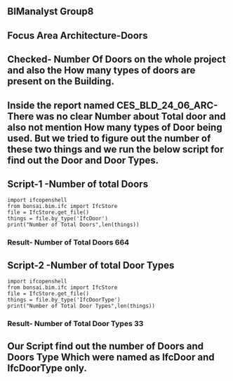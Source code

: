 ## BIManalyst Group8
## Focus Area Architecture-Doors
## Checked- Number Of Doors on the whole project and also the How many types of doors are present on the Building.

## Inside the report named CES_BLD_24_06_ARC-There was no clear Number about Total door and also not mention How many types of Door being used. But we tried to figure out the number of these two things and we run the below script for find out the Door and Door Types.
 
## Script-1 -Number of total Doors
    import ifcopenshell
    from bonsai.bim.ifc import IfcStore
    file = IfcStore.get_file()
    things = file.by_type('IfcDoor')
    print("Number of Total Doors",len(things))

### Result- Number of Total Doors 664

## Script-2 -Number of total Door Types

    import ifcopenshell
    from bonsai.bim.ifc import IfcStore
    file = IfcStore.get_file()
    things = file.by_type('IfcDoorType')
    print("Number of Total Door Types",len(things)) 

### Result- Number of Total Door Types 33


## Our Script find out the number of Doors and Doors Type Which  were named as IfcDoor and IfcDoorType only.